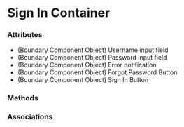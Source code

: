 # Sign In Container

### Attributes

- (Boundary Component Object) Username input field
- (Boundary Component Object) Password input field
- (Boundary Component Object) Error notification
- (Boundary Component Object) Forgot Password Button
- (Boundary Component Object) Sign In Button

### Methods

### Associations
